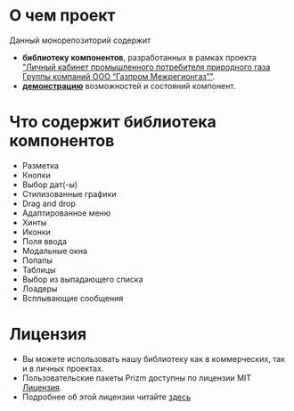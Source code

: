 # О чем проект

Данный монорепозиторий содержит

- **библиотеку компонентов**, разработанных в рамках проекта ["Личный кабинет промышленного потребителя природного газа Группы компаний ООО “Газпром Межрегионгаз”"](https://gasconsumer.ru).
- [**демонстрацию**](https://borovvkovv.github.io/design-system) возможностей и состояний компонент.

# Что содержит библиотека компонентов

- Разметка
- Кнопки
- Выбор дат(-ы)
- Стилизованные графики
- Drag and drop
- Адаптированное меню
- Хинты
- Иконки
- Поля ввода
- Модальные окна
- Попапы
- Таблицы
- Выбор из выпадающего списка
- Лоадеры
- Всплывающие сообщения

# Лицензия

- Вы можете использовать нашу библиотеку как в коммерческих, так и в личных проектах.
- Пользовательские пакеты Prizm доступны по лицензии MIT [Лицензия](https://github.com/borovvkovv/gasconsumer-ui/blob/master/LICENSE.txt).
- Подробнее об этой лицензии читайте [здесь](https://opensource.org/license/mit/)
